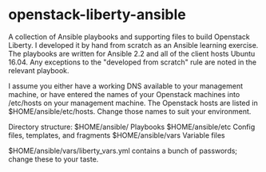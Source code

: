 # openstack-liberty-ansible
A collection of Ansible playbooks and supporting files to build Openstack Liberty. I developed it by hand from scratch as an Ansible learning exercise. The playbooks are written for Ansible 2.2 and all of the client hosts Ubuntu 16.04. Any exceptions to the "developed from scratch" rule are noted in the relevant playbook.

I assume you either have a working DNS available to your management machine, or have entered the names of your Openstack machines into /etc/hosts on your management machine. The Openstack hosts are listed in $HOME/ansible/etc/hosts. Change those names to suit your environment.

Directory structure:
$HOME/ansible/     Playbooks
$HOME/ansible/etc  Config files, templates, and fragments
$HOME/ansible/vars Variable files

$HOME/ansible/vars/liberty_vars.yml contains a bunch of passwords; change these to your taste.

